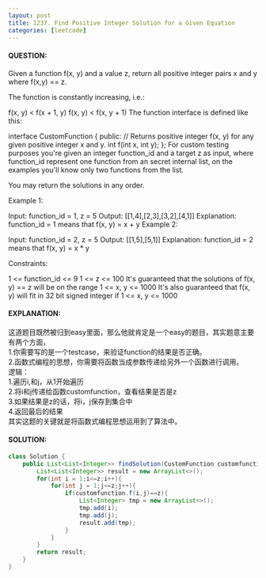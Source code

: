 ```yaml
---
layout: post
title: 1237. Find Positive Integer Solution for a Given Equation
categories: [leetcode]
---
```

#### QUESTION:
Given a function  f(x, y) and a value z, return all positive integer pairs x and y where f(x,y) == z.

The function is constantly increasing, i.e.:

f(x, y) < f(x + 1, y)
f(x, y) < f(x, y + 1)
The function interface is defined like this: 

interface CustomFunction {
public:
  // Returns positive integer f(x, y) for any given positive integer x and y.
  int f(int x, int y);
};
For custom testing purposes you're given an integer function_id and a target z as input, where function_id represent one function from an secret internal list, on the examples you'll know only two functions from the list.  

You may return the solutions in any order.

 

Example 1:

Input: function_id = 1, z = 5
Output: [[1,4],[2,3],[3,2],[4,1]]
Explanation: function_id = 1 means that f(x, y) = x + y
Example 2:

Input: function_id = 2, z = 5
Output: [[1,5],[5,1]]
Explanation: function_id = 2 means that f(x, y) = x * y
 

Constraints:

1 <= function_id <= 9
1 <= z <= 100
It's guaranteed that the solutions of f(x, y) == z will be on the range 1 <= x, y <= 1000
It's also guaranteed that f(x, y) will fit in 32 bit signed integer if 1 <= x, y <= 1000
#### EXPLANATION:
这道题目既然被归到easy里面，那么他就肯定是一个easy的题目，其实题意主要有两个方面，  
1.你需要写的是一个testcase，来验证function的结果是否正确。  
2.函数式编程的思想，你需要将函数当成参数传递给另外一个函数进行调用。  
逻辑：  
1.遍历i,和j，从1开始遍历  
2.将i和j传递给函数customfunction，查看结果是否是z  
3.如果结果是z的话，将i，j保存到集合中  
4.返回最后的结果  
其实这题的关键就是将函数式编程思想运用到了算法中。
#### SOLUTION:
```java
class Solution {
    public List<List<Integer>> findSolution(CustomFunction customfunction, int z) {
        List<List<Integer>> result = new ArrayList<>();
        for(int i = 1;i<=z;i++){
            for(int j = 1;j<=z;j++){
                if(customfunction.f(i,j)==z){
                    List<Integer> tmp = new ArrayList<>();
                    tmp.add(i);
                    tmp.add(j);
                    result.add(tmp);
                }
            }
        }
        return result;
    }
}
```
